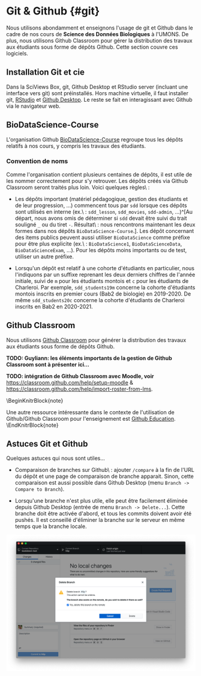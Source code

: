 # Git & Github {#git}



Nous utilisons abondamment et enseignons l'usage de git et Github dans le cadre de nos cours de **Science des Données Biologiques** à l'UMONS. De plus, nous utilisons Github Classroom pour gérer la distribution des travaux aux étudiants sous forme de dépôts Github. Cette section couvre ces logiciels.

## Installation Git et cie

Dans la SciViews Box, git, Github Desktop et RStudio server (incluant une interface vers git) sont préinstallés. Hors machine virtuelle, il faut installer git, [RStudio](https://rstudio.com/products/rstudio/download/#download) et [Github Desktop](https://desktop.github.com/). Le reste se fait en interagissant avec Github via le navigateur web.

## BioDataScience-Course

L'organisation Github [BioDataScience-Course](https://github.com/BioDataScience-Course) regroupe tous les dépôts relatifs à nos cours, y compris les travaux des étudiants.

### Convention de noms

Comme l'organisation contient plusieurs centaines de dépôts, il est utile de les nommer correctement pour s'y retrouver. Les dépôts créés via Github Classroom seront traités plus loin. Voici quelques règles\ :

- Les dépôts important (matériel pédagogique, gestion des étudiants et de leur progression, ...) commencent tous par `sdd` lorsque ces dépôts sont utilisés en interne (ex.\ : `sdd_lesson`, `sdd_movies`, `sdd-admin`, ...)^[Au départ, nous avons omis de déterminer si `sdd` devait être suivi du trait souligné `_` ou du tiret `-`. Résultat\ : nous rencontrons maintenant les deux formes dans nos dépôts `BioDataScience-Course`.]. Les dépôt concernant des items publics peuvent aussi utiliser `BioDataScience` comme préfixe pour être plus explicite (ex.\ : `BioDataScience1`, `BioDataScienceData`, `BioDataScienceExam`, ...). Pour les dépôts moins importants ou de test, utiliser un autre préfixe.

- Lorsqu'un dépôt est relatif à une cohorte d'étudiants en particulier, nous l'indiquons par un suffixe reprenant les deux derniers chiffres de l'année initiale, suivi de `m` pour les étudiants montois et `c` pour les étudiants de Charleroi. Par exemple, `sdd_students19m` concerne la cohorte d'étudiants montois inscrits en premier cours (Bab2 de biologie) en 2019-2020. De même `sdd_students20c` concerne la cohorte d'étudiants de Charleroi inscrits en Bab2 en 2020-2021.


## Github Classroom

Nous utilisons [Github Classroom](https://classroom.github.com/classrooms) pour générer la distribution des travaux aux étudiants sous forme de dépôts Github.

**TODO: Guyliann: les éléments importants de la gestion de Github Classroom sont à présenter ici...**

**TODO: intégration de Github Classroom avec Moodle, voir** https://classroom.github.com/help/setup-moodle & https://classroom.github.com/help/import-roster-from-lms.

\BeginKnitrBlock{note}<div class="note">Une autre ressource intéressante dans le contexte de l'utilisation de Github/Github Classroom pour l'enseignement est [Github Education](https://education.github.com).</div>\EndKnitrBlock{note}

## Astuces Git et Github

Quelques astuces qui nous sont utiles...

- Comparaison de branches sur Github\ : ajouter `/compare` à la fin de l'URL du dépôt et une page de comparaison de branche apparait. Sinon, cette comparaison est aussi possible dans Github Desktop (menu `Branch -> Compare to Branch`).

- Lorsqu'une branche n'est plus utile, elle peut être facilement éliminée depuis Github Desktop (entrée de menu `Branch -> Delete...`). Cette branche doit être activée d'abord, et tous les commits doivent avoir été pushés. Il est conseillé d'éliminer la branche sur le serveur en même temps que la branche locale.

![La boite de dialogue d'élimination d'une branche dans Github Desktop.](images/git/git-delete-branch.png)
